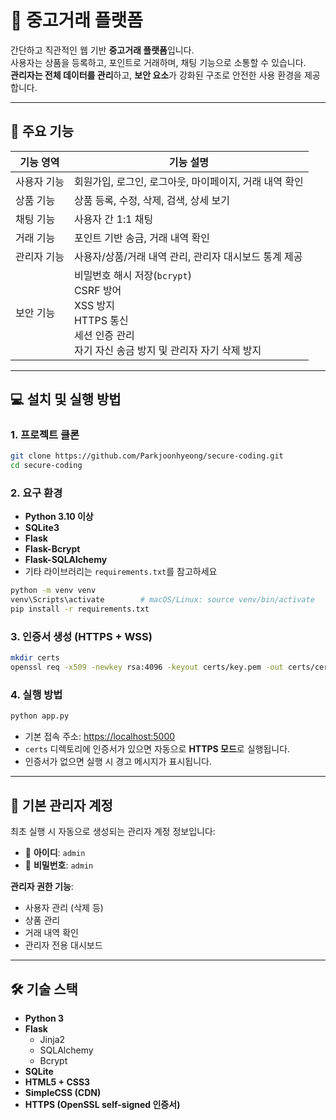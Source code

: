 # 🛒 중고거래 플랫폼

간단하고 직관적인 웹 기반 **중고거래 플랫폼**입니다.  
사용자는 상품을 등록하고, 포인트로 거래하며, 채팅 기능으로 소통할 수 있습니다.  
**관리자는 전체 데이터를 관리**하고, **보안 요소**가 강화된 구조로 안전한 사용 환경을 제공합니다.

---

## 🚀 주요 기능

| 기능 영역   | 기능 설명                                                                                                                             |
| ----------- | ------------------------------------------------------------------------------------------------------------------------------------- |
| 사용자 기능 | 회원가입, 로그인, 로그아웃, 마이페이지, 거래 내역 확인                                                                                |
| 상품 기능   | 상품 등록, 수정, 삭제, 검색, 상세 보기                                                                                                |
| 채팅 기능   | 사용자 간 1:1 채팅                                                                                                                    |
| 거래 기능   | 포인트 기반 송금, 거래 내역 확인                                                                                                      |
| 관리자 기능 | 사용자/상품/거래 내역 관리, 관리자 대시보드 통계 제공                                                                                 |
| 보안 기능   | 비밀번호 해시 저장(`bcrypt`)<br>CSRF 방어<br>XSS 방지<br>HTTPS 통신<br>세션 인증 관리<br>자기 자신 송금 방지 및 관리자 자기 삭제 방지 |

---

## 💻 설치 및 실행 방법

### 1. 프로젝트 클론

```bash
git clone https://github.com/Parkjoonhyeong/secure-coding.git
cd secure-coding
```

### 2. 요구 환경

- **Python 3.10 이상**
- **SQLite3**
- **Flask**
- **Flask-Bcrypt**
- **Flask-SQLAlchemy**
- 기타 라이브러리는 `requirements.txt`를 참고하세요

```bash
python -m venv venv
venv\Scripts\activate        # macOS/Linux: source venv/bin/activate
pip install -r requirements.txt
```

### 3. 인증서 생성 (HTTPS + WSS)

```bash
mkdir certs
openssl req -x509 -newkey rsa:4096 -keyout certs/key.pem -out certs/cert.pem -days 365 -nodes
```

### 4. 실행 방법

```bash
python app.py
```

- 기본 접속 주소: [https://localhost:5000](https://localhost:5000)
- `certs` 디렉토리에 인증서가 있으면 자동으로 **HTTPS 모드**로 실행됩니다.
- 인증서가 없으면 실행 시 경고 메시지가 표시됩니다.

---

## 🔐 기본 관리자 계정

최초 실행 시 자동으로 생성되는 관리자 계정 정보입니다:

- 👤 **아이디**: `admin`
- 🔑 **비밀번호**: `admin`

**관리자 권한 기능**:

- 사용자 관리 (삭제 등)
- 상품 관리
- 거래 내역 확인
- 관리자 전용 대시보드

---

## 🛠 기술 스택

- **Python 3**
- **Flask**
  - Jinja2
  - SQLAlchemy
  - Bcrypt
- **SQLite**
- **HTML5 + CSS3**
- **SimpleCSS (CDN)**
- **HTTPS (OpenSSL self-signed 인증서)**
